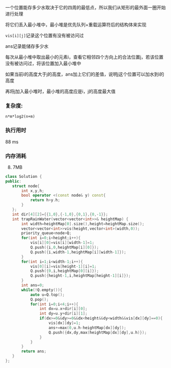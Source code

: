 一个位置能存多少水取决于它的四周的最低点，所以我们从矩形的最外面一圈开始进行处理

将它们丢入最小堆中，最小堆是优先队列+重载运算符后的结构体来实现

`vis[i][j]`记录这个位置有没有被访问过

ans记录能储存多少水

每次从最小堆中取出最小的元素i，查看它相邻四个方向上的合法位置j，若该位置没有被访问过，将该位置加入最小堆中

如果当前i的高度大于j的高度，ans加上它们的差值，说明j这个位置可以加水到i的高度

再将j加入最小堆时，最小堆的高度应是i，j的高度最大值

### 复杂度:

`n*m*log2(n+m)` 

### 执行用时

88 ms

### 内存消耗

8. 7MB

 ```c++
class Solution {
public:
    struct node{
        int x,y,h;
        bool operator <(const node& y) const{
            return h>y.h;
        }
    };
    int dir[4][2]={{1,0},{-1,0},{0,1},{0,-1}};
    int trapRainWater(vector<vector<int>>& heightMap) {
        int width=heightMap[0].size(),height=heightMap.size();
        vector<vector<int>>vis(height,vector<int>(width,0));
        priority_queue<node>Q;
        for(int i=0;i<height;i++){
            vis[i][0]=vis[i][width-1]=1;
            Q.push({i,0,heightMap[i][0]});
            Q.push({i,width-1,heightMap[i][width-1]});
        }
        for(int i=1;i<width-1;i++){
            vis[0][i]=vis[height-1][i]=1;
            Q.push({0,i,heightMap[0][i]});
            Q.push({height-1,i,heightMap[height-1][i]});
        }
        int ans=0;
        while(!Q.empty()){
            auto u=Q.top();
            Q.pop();
            for(int i=0;i<4;i++){
                int dx=u.x+dir[i][0];
                int dy=u.y+dir[i][1];
                if(dx>=0&&dy>=0&&dx<height&&dy<width&&vis[dx][dy]==0){
                    vis[dx][dy]=1;
                    ans+=max(0,u.h-heightMap[dx][dy]);
                    Q.push({dx,dy,max(heightMap[dx][dy],u.h)});
                }
            }
        }
        return ans;
    }
};
 ```

